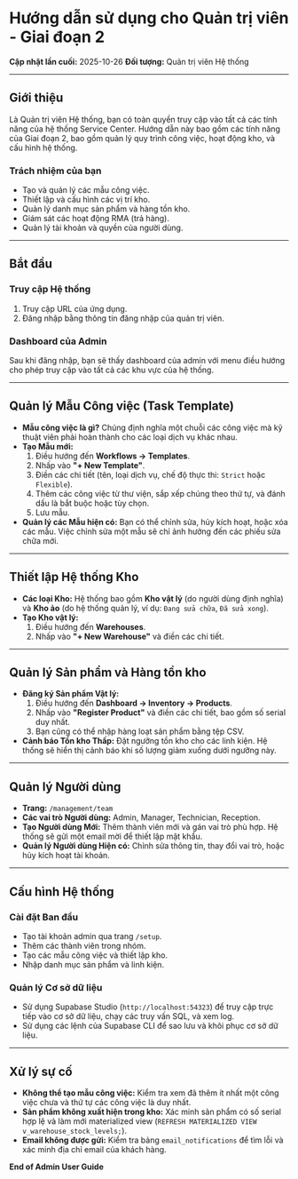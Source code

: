 # Hướng dẫn sử dụng cho Quản trị viên - Giai đoạn 2

**Cập nhật lần cuối:** 2025-10-26
**Đối tượng:** Quản trị viên Hệ thống

---

## Giới thiệu

Là Quản trị viên Hệ thống, bạn có toàn quyền truy cập vào tất cả các tính năng của hệ thống Service Center. Hướng dẫn này bao gồm các tính năng của Giai đoạn 2, bao gồm quản lý quy trình công việc, hoạt động kho, và cấu hình hệ thống.

### Trách nhiệm của bạn

*   Tạo và quản lý các mẫu công việc.
*   Thiết lập và cấu hình các vị trí kho.
*   Quản lý danh mục sản phẩm và hàng tồn kho.
*   Giám sát các hoạt động RMA (trả hàng).
*   Quản lý tài khoản và quyền của người dùng.

---

## Bắt đầu

### Truy cập Hệ thống

1.  Truy cập URL của ứng dụng.
2.  Đăng nhập bằng thông tin đăng nhập của quản trị viên.

### Dashboard của Admin

Sau khi đăng nhập, bạn sẽ thấy dashboard của admin với menu điều hướng cho phép truy cập vào tất cả các khu vực của hệ thống.

---

## Quản lý Mẫu Công việc (Task Template)

*   **Mẫu công việc là gì?** Chúng định nghĩa một chuỗi các công việc mà kỹ thuật viên phải hoàn thành cho các loại dịch vụ khác nhau.
*   **Tạo Mẫu mới:**
    1.  Điều hướng đến **Workflows → Templates**.
    2.  Nhấp vào **"+ New Template"**.
    3.  Điền các chi tiết (tên, loại dịch vụ, chế độ thực thi: `Strict` hoặc `Flexible`).
    4.  Thêm các công việc từ thư viện, sắp xếp chúng theo thứ tự, và đánh dấu là bắt buộc hoặc tùy chọn.
    5.  Lưu mẫu.
*   **Quản lý các Mẫu hiện có:** Bạn có thể chỉnh sửa, hủy kích hoạt, hoặc xóa các mẫu. Việc chỉnh sửa một mẫu sẽ chỉ ảnh hưởng đến các phiếu sửa chữa mới.

---

## Thiết lập Hệ thống Kho

*   **Các loại Kho:** Hệ thống bao gồm **Kho vật lý** (do người dùng định nghĩa) và **Kho ảo** (do hệ thống quản lý, ví dụ: `Đang sửa chữa`, `Đã sửa xong`).
*   **Tạo Kho vật lý:**
    1.  Điều hướng đến **Warehouses**.
    2.  Nhấp vào **"+ New Warehouse"** và điền các chi tiết.

---

## Quản lý Sản phẩm và Hàng tồn kho

*   **Đăng ký Sản phẩm Vật lý:**
    1.  Điều hướng đến **Dashboard → Inventory → Products**.
    2.  Nhấp vào **"Register Product"** và điền các chi tiết, bao gồm số serial duy nhất.
    3.  Bạn cũng có thể nhập hàng loạt sản phẩm bằng tệp CSV.
*   **Cảnh báo Tồn kho Thấp:** Đặt ngưỡng tồn kho cho các linh kiện. Hệ thống sẽ hiển thị cảnh báo khi số lượng giảm xuống dưới ngưỡng này.

---

## Quản lý Người dùng

*   **Trang:** `/management/team`
*   **Các vai trò Người dùng:** Admin, Manager, Technician, Reception.
*   **Tạo Người dùng Mới:** Thêm thành viên mới và gán vai trò phù hợp. Hệ thống sẽ gửi một email mời để thiết lập mật khẩu.
*   **Quản lý Người dùng Hiện có:** Chỉnh sửa thông tin, thay đổi vai trò, hoặc hủy kích hoạt tài khoản.

---

## Cấu hình Hệ thống

### Cài đặt Ban đầu

*   Tạo tài khoản admin qua trang `/setup`.
*   Thêm các thành viên trong nhóm.
*   Tạo các mẫu công việc và thiết lập kho.
*   Nhập danh mục sản phẩm và linh kiện.

### Quản lý Cơ sở dữ liệu

*   Sử dụng Supabase Studio (`http://localhost:54323`) để truy cập trực tiếp vào cơ sở dữ liệu, chạy các truy vấn SQL, và xem log.
*   Sử dụng các lệnh của Supabase CLI để sao lưu và khôi phục cơ sở dữ liệu.

---

## Xử lý sự cố

*   **Không thể tạo mẫu công việc:** Kiểm tra xem đã thêm ít nhất một công việc chưa và thứ tự các công việc là duy nhất.
*   **Sản phẩm không xuất hiện trong kho:** Xác minh sản phẩm có số serial hợp lệ và làm mới materialized view (`REFRESH MATERIALIZED VIEW v_warehouse_stock_levels;`).
*   **Email không được gửi:** Kiểm tra bảng `email_notifications` để tìm lỗi và xác minh địa chỉ email của khách hàng.

**End of Admin User Guide**